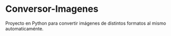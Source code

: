 # Conversor-Imagenes
Proyecto en Python para convertir imágenes de distintos formatos al mismo automaticaménte.

